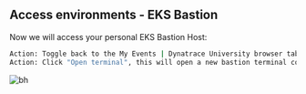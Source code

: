 ## Access environments - EKS Bastion

Now we will access your personal EKS Bastion Host:

```bash
Action: Toggle back to the My Events | Dynatrace University browser tab
Action: Click "Open terminal", this will open a new bastion terminal console
```

![bh](../../assets/images/bh1.png)
